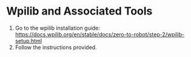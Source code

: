 # Wpilib and Associated Tools

1. Go to the wpilib installation guide: https://docs.wpilib.org/en/stable/docs/zero-to-robot/step-2/wpilib-setup.html
2. Follow the instructions provided.